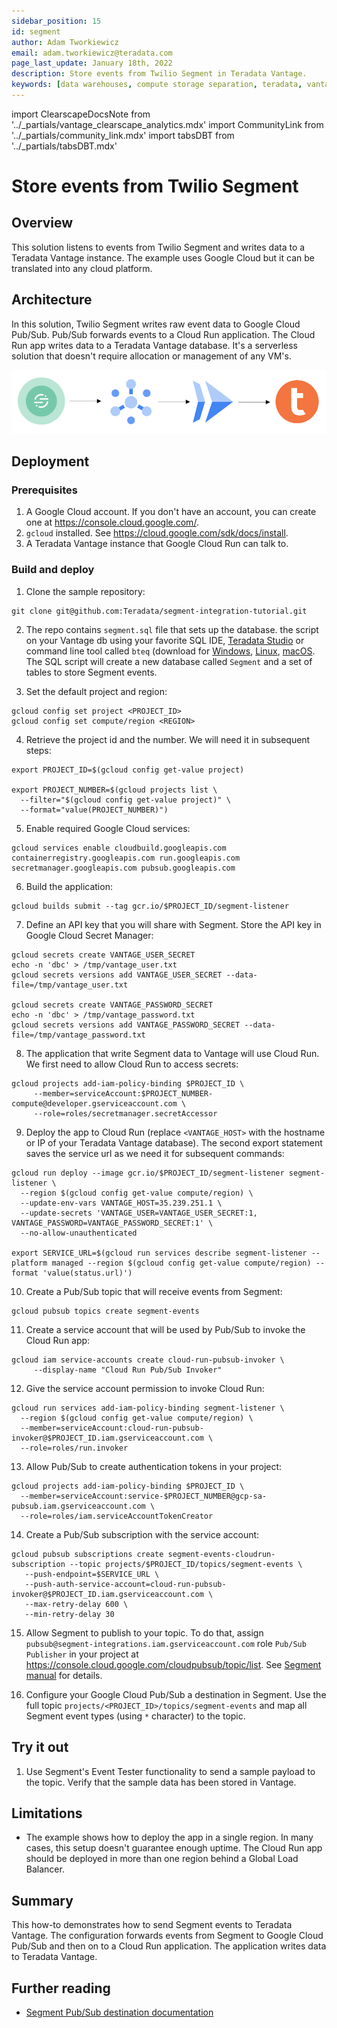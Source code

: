 ```yaml
---
sidebar_position: 15
id: segment
author: Adam Tworkiewicz
email: adam.tworkiewicz@teradata.com
page_last_update: January 18th, 2022
description: Store events from Twilio Segment in Teradata Vantage.
keywords: [data warehouses, compute storage separation, teradata, vantage, cloud data platform, object storage, business intelligence, enterprise analytics, customer data platform, cdp, segment]
---
```


import ClearscapeDocsNote from '../_partials/vantage_clearscape_analytics.mdx'
import CommunityLink from '../_partials/community_link.mdx'
import tabsDBT from '../_partials/tabsDBT.mdx'

# Store events from Twilio Segment

## Overview
This solution listens to events from Twilio Segment and writes data to a Teradata Vantage instance. The example uses Google Cloud but it can be translated into any cloud platform.

## Architecture

In this solution, Twilio Segment writes raw event data to Google Cloud Pub/Sub. Pub/Sub forwards events to a Cloud Run application. The Cloud Run app writes data to a Teradata Vantage database. It's a serverless solution that doesn't require allocation or management of any VM's.

![Segment Google Cloud Flow Diagram](../images/segment.flow.diagram.png)

## Deployment

### Prerequisites
1. A Google Cloud account. If you don't have an account, you can create one at https://console.cloud.google.com/.
2. `gcloud` installed. See https://cloud.google.com/sdk/docs/install.
3. A Teradata Vantage instance that Google Cloud Run can talk to.

<ClearscapeDocsNote />

### Build and deploy

1. Clone the sample repository:
```
git clone git@github.com:Teradata/segment-integration-tutorial.git
```

2. The repo contains `segment.sql` file that sets up the database. the script on your Vantage db using your favorite SQL IDE, [Teradata Studio](https://downloads.teradata.com/download/tools/teradata-studio) or command line tool called `bteq` (download for [Windows](https://downloads.teradata.com/node/7314), [Linux](https://downloads.teradata.com/node/200442), [macOS](https://downloads.teradata.com/node/201214).
The SQL script will create a new database called `Segment` and a set of tables to store Segment events.

3. Set the default project and region:
```
gcloud config set project <PROJECT_ID>
gcloud config set compute/region <REGION>
```

4. Retrieve the project id and the number. We will need it in subsequent steps:
```
export PROJECT_ID=$(gcloud config get-value project)

export PROJECT_NUMBER=$(gcloud projects list \
  --filter="$(gcloud config get-value project)" \
  --format="value(PROJECT_NUMBER)")
```

5. Enable required Google Cloud services:
```
gcloud services enable cloudbuild.googleapis.com containerregistry.googleapis.com run.googleapis.com secretmanager.googleapis.com pubsub.googleapis.com
```

6. Build the application:
```
gcloud builds submit --tag gcr.io/$PROJECT_ID/segment-listener
```

7. Define an API key that you will share with Segment. Store the API key in Google Cloud Secret Manager:
```
gcloud secrets create VANTAGE_USER_SECRET
echo -n 'dbc' > /tmp/vantage_user.txt
gcloud secrets versions add VANTAGE_USER_SECRET --data-file=/tmp/vantage_user.txt

gcloud secrets create VANTAGE_PASSWORD_SECRET
echo -n 'dbc' > /tmp/vantage_password.txt
gcloud secrets versions add VANTAGE_PASSWORD_SECRET --data-file=/tmp/vantage_password.txt
```

8. The application that write Segment data to Vantage will use Cloud Run. We first need to allow Cloud Run to access secrets:
```
gcloud projects add-iam-policy-binding $PROJECT_ID \
     --member=serviceAccount:$PROJECT_NUMBER-compute@developer.gserviceaccount.com \
     --role=roles/secretmanager.secretAccessor
```

9. Deploy the app to Cloud Run (replace `<VANTAGE_HOST>` with the hostname or IP of your Teradata Vantage database). The second export statement saves the service url as we need it for subsequent commands:
```
gcloud run deploy --image gcr.io/$PROJECT_ID/segment-listener segment-listener \
  --region $(gcloud config get-value compute/region) \
  --update-env-vars VANTAGE_HOST=35.239.251.1 \
  --update-secrets 'VANTAGE_USER=VANTAGE_USER_SECRET:1, VANTAGE_PASSWORD=VANTAGE_PASSWORD_SECRET:1' \
  --no-allow-unauthenticated

export SERVICE_URL=$(gcloud run services describe segment-listener --platform managed --region $(gcloud config get-value compute/region) --format 'value(status.url)')
```

10. Create a Pub/Sub topic that will receive events from Segment:
```
gcloud pubsub topics create segment-events
```

11. Create a service account that will be used by Pub/Sub to invoke the Cloud Run app:
```
gcloud iam service-accounts create cloud-run-pubsub-invoker \
     --display-name "Cloud Run Pub/Sub Invoker"
```

12. Give the service account permission to invoke Cloud Run:
```
gcloud run services add-iam-policy-binding segment-listener \
  --region $(gcloud config get-value compute/region) \
  --member=serviceAccount:cloud-run-pubsub-invoker@$PROJECT_ID.iam.gserviceaccount.com \
  --role=roles/run.invoker
```

13. Allow Pub/Sub to create authentication tokens in your project:
```
gcloud projects add-iam-policy-binding $PROJECT_ID \
  --member=serviceAccount:service-$PROJECT_NUMBER@gcp-sa-pubsub.iam.gserviceaccount.com \
  --role=roles/iam.serviceAccountTokenCreator
```

14. Create a Pub/Sub subscription with the service account:
```
gcloud pubsub subscriptions create segment-events-cloudrun-subscription --topic projects/$PROJECT_ID/topics/segment-events \
   --push-endpoint=$SERVICE_URL \
   --push-auth-service-account=cloud-run-pubsub-invoker@$PROJECT_ID.iam.gserviceaccount.com \
   --max-retry-delay 600 \
   --min-retry-delay 30
```

15. Allow Segment to publish to your topic. To do that, assign `pubsub@segment-integrations.iam.gserviceaccount.com` role `Pub/Sub Publisher` in your project at https://console.cloud.google.com/cloudpubsub/topic/list. See [Segment manual](https://segment.com/docs/connections/destinations/catalog/google-cloud-pubsub/#authentication) for details.

16. Configure your Google Cloud Pub/Sub a destination in Segment. Use the full topic `projects/<PROJECT_ID>/topics/segment-events` and map all Segment event types (using `*` character) to the topic.

## Try it out

1. Use Segment's Event Tester functionality to send a sample payload to the topic. Verify that the sample data has been stored in Vantage.

## Limitations

* The example shows how to deploy the app in a single region. In many cases, this setup doesn't guarantee enough uptime. The Cloud Run app should be deployed in more than one region behind a Global Load Balancer.

## Summary

This how-to demonstrates how to send Segment events to Teradata Vantage. The configuration forwards events from Segment to Google Cloud Pub/Sub and then on to a Cloud Run application. The application writes data to Teradata Vantage.

## Further reading
* [Segment Pub/Sub destination documentation](https://segment.com/docs/connections/destinations/catalog/google-cloud-pubsub/)

<CommunityLink />